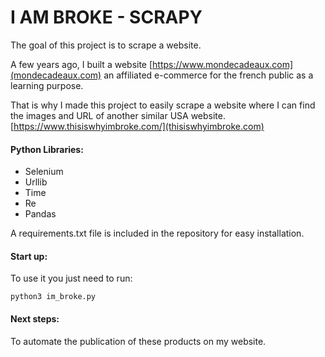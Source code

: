 # I AM BROKE - SCRAPY

The goal of this project is to scrape a website.

A few years ago, I built a website [https://www.mondecadeaux.com](mondecadeaux.com) an affiliated e-commerce for the french public as a learning purpose.

That is why I made this project to easily scrape a website where I can find the images and URL of another similar USA website. [https://www.thisiswhyimbroke.com/](thisiswhyimbroke.com)

#### Python Libraries:

* Selenium
* Urllib
* Time
* Re
* Pandas

A requirements.txt file is included in the repository for easy installation.

#### Start up:

To use it you just need to run:

``python3 im_broke.py ``

#### Next steps:

To automate the publication of these products on my website.
